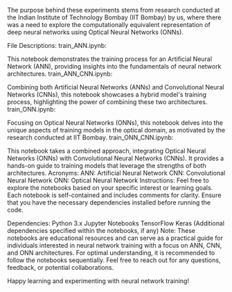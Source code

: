  The purpose behind these experiments stems from research conducted at the Indian Institute of Technology Bombay (IIT Bombay) by us, where there was a need to explore the computationally equivalent representation of deep neural networks using Optical Neural Networks (ONNs).

File Descriptions:
train_ANN.ipynb:

This notebook demonstrates the training process for an Artificial Neural Network (ANN), providing insights into the fundamentals of neural network architectures.
train_ANN_CNN.ipynb:

Combining both Artificial Neural Networks (ANNs) and Convolutional Neural Networks (CNNs), this notebook showcases a hybrid model's training process, highlighting the power of combining these two architectures.
train_ONN.ipynb:

Focusing on Optical Neural Networks (ONNs), this notebook delves into the unique aspects of training models in the optical domain, as motivated by the research conducted at IIT Bombay.
train_ONN_CNN.ipynb:

This notebook takes a combined approach, integrating Optical Neural Networks (ONNs) with Convolutional Neural Networks (CNNs). It provides a hands-on guide to training models that leverage the strengths of both architectures.
Acronyms:
ANN: Artificial Neural Network
CNN: Convolutional Neural Network
ONN: Optical Neural Network
Instructions:
Feel free to explore the notebooks based on your specific interest or learning goals. Each notebook is self-contained and includes comments for clarity. Ensure that you have the necessary dependencies installed before running the code.

Dependencies:
Python 3.x
Jupyter Notebooks
TensorFlow
Keras
(Additional dependencies specified within the notebooks, if any)
Note:
These notebooks are educational resources and can serve as a practical guide for individuals interested in neural network training with a focus on ANN, CNN, and ONN architectures.
For optimal understanding, it is recommended to follow the notebooks sequentially.
Feel free to reach out for any questions, feedback, or potential collaborations.

Happy learning and experimenting with neural network training!
